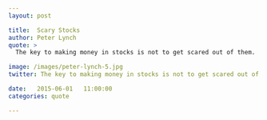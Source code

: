```yaml
---
layout: post

title:  Scary Stocks
author: Peter Lynch
quote: >
  The key to making money in stocks is not to get scared out of them.

image: /images/peter-lynch-5.jpg
twitter: The key to making money in stocks is not to get scared out of them. Peter Lynch http://quotes.stockflare.com/

date:   2015-06-01	 11:00:00
categories: quote

---
```


